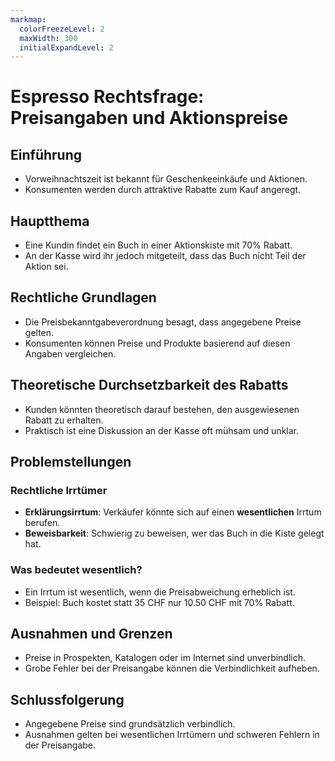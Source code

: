 ```yaml
---
markmap:
  colorFreezeLevel: 2
  maxWidth: 300
  initialExpandLevel: 2
---
```

# Espresso Rechtsfrage: Preisangaben und Aktionspreise

## Einführung
- Vorweihnachtszeit ist bekannt für Geschenkeeinkäufe und Aktionen.
- Konsumenten werden durch attraktive Rabatte zum Kauf angeregt.

## Hauptthema
- Eine Kundin findet ein Buch in einer Aktionskiste mit 70% Rabatt.
- An der Kasse wird ihr jedoch mitgeteilt, dass das Buch nicht Teil der Aktion sei.

## Rechtliche Grundlagen
- Die Preisbekanntgabeverordnung besagt, dass angegebene Preise gelten.
- Konsumenten können Preise und Produkte basierend auf diesen Angaben vergleichen.

## Theoretische Durchsetzbarkeit des Rabatts
- Kunden könnten theoretisch darauf bestehen, den ausgewiesenen Rabatt zu erhalten.
- Praktisch ist eine Diskussion an der Kasse oft mühsam und unklar.

## Problemstellungen
### Rechtliche Irrtümer
- **Erklärungsirrtum**: Verkäufer könnte sich auf einen **wesentlichen** Irrtum berufen.
- **Beweisbarkeit**: Schwierig zu beweisen, wer das Buch in die Kiste gelegt hat.

### Was bedeutet wesentlich?
- Ein Irrtum ist wesentlich, wenn die Preisabweichung erheblich ist.
- Beispiel: Buch kostet statt 35 CHF nur 10.50 CHF mit 70% Rabatt.

## Ausnahmen und Grenzen
- Preise in Prospekten, Katalogen oder im Internet sind unverbindlich.
- Grobe Fehler bei der Preisangabe können die Verbindlichkeit aufheben.

## Schlussfolgerung
- Angegebene Preise sind grundsätzlich verbindlich.
- Ausnahmen gelten bei wesentlichen Irrtümern und schweren Fehlern in der Preisangabe.
